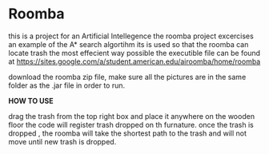 # Roomba
this is a project for an Artificial Intellegence 
the roomba project excercises an example of the A* search algortihm
its is used so that the roomba can locate trash the most effecient way possible
the executible file can be found at https://sites.google.com/a/student.american.edu/airoomba/home/roomba

download the roomba zip file, make sure all the pictures are in the same folder as the .jar file in order to run.

**HOW TO USE** 

drag the trash from the top right box and place it anywhere on the wooden floor
the code will register trash dropped on th furnature.
once the trash is dropped , the roomba will take the shortest path to the trash and will not move until new trash is dropped.
